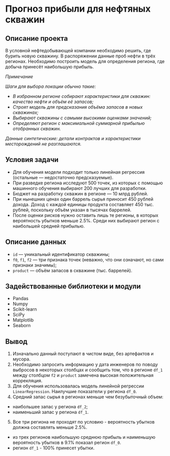 # Прогноз прибыли для нефтяных скважин

## Описание проекта
В условной нефтедобывающей компании необходимо решить, где бурить новую скважину. В распоряжении данные проб нефти в трёх регионах. Необходимо построить модель для определения региона, где добыча принесёт наибольшую прибыль. 

*Примечание*

*Шаги для выбора локации обычно такие:*
- *В избранном регионе собирают характеристики для скважин: качество нефти и объём её запасов;*
- *Строят модель для предсказания объёма запасов в новых скважинах;*
- *Выбирают скважины с самыми высокими оценками значений;*
- *Определяют регион с максимальной суммарной прибылью отобранных скважин.*

*Данные синтетические: детали контрактов и характеристики месторождений не разглашаются.*

## Условия задачи
- Для обучения модели подходит только линейная регрессия (остальные — недостаточно предсказуемые).
- При разведке региона исследуют 500 точек, из которых с помощью машинного обучения выбирают 200 лучших для разработки.
- Бюджет на разработку скважин в регионе — 10 млрд рублей.
- При нынешних ценах один баррель сырья приносит 450 рублей дохода. Доход с каждой единицы продукта составляет 450 тыс. рублей, поскольку объём указан в тысячах баррелей.
- После оценки рисков нужно оставить лишь те регионы, в которых вероятность убытков меньше 2.5%. Среди них выбирают регион с наибольшей средней прибылью.


## Описание данных
- `id` — уникальный идентификатор скважины;
- `f0`, `f1`, `f2` — три признака точек (неважно, что они означают, но сами признаки значимы);
- `product` — объём запасов в скважине (тыс. баррелей).

## Задействованные библиотеки и модули
- Pandas
- Numpy
- Scikit-learn 
- SciPy
- Matplotlib
- Seaborn

## Вывод

1. Изначально данный поступают в чистом виде, без артефактов и мусора.
2. Необходимо запросить информацию у дата инженеров по поводу выбросов в некоторых столбцах и сообщить том, что в регионе `df_1` между столбцом `f2` и `product` замечена высокая положительная коррекляция.
3. Для обучения использовалась модель линейной регрессии `LinearRegression`. Наилучшие показатели у региона `df_0`.
4. Средний запас сырья в регионах меньше чем безубыточный объем:
- наибольшее запас у региона `df_2`;
- наименьший запас у региона `df_1`.
5. Все три региона не проходят по условию - вероятность убытков должна составлять меньше 2.5%. 
- из трех регионов наибольшую среднюю прибыль и наименьшую вероятность убытков в 9.1% показал регион `df_0`.
- регион `df_1` - 100% принесет убытки.
